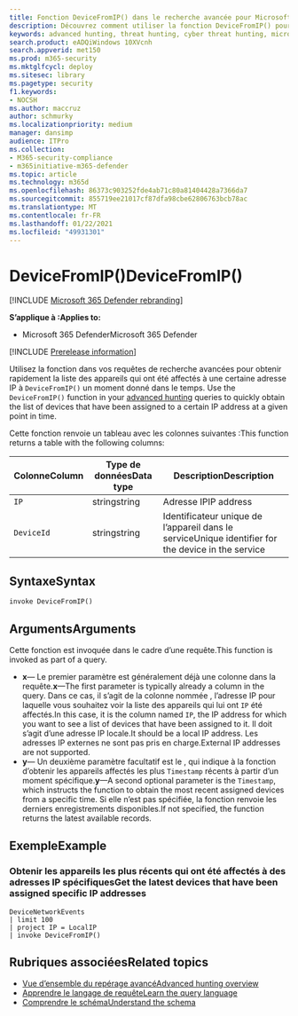 ```yaml
---
title: Fonction DeviceFromIP() dans le recherche avancée pour Microsoft 365 Defender
description: Découvrez comment utiliser la fonction DeviceFromIP() pour obtenir les appareils affectés à une adresse IP spécifique
keywords: advanced hunting, threat hunting, cyber threat hunting, microsoft threat protection, microsoft 365, mtp, m365, search, query, telemetry, schema reference, kusto, device, devicefromIP, function, enrichment
search.product: eADQiWindows 10XVcnh
search.appverid: met150
ms.prod: m365-security
ms.mktglfcycl: deploy
ms.sitesec: library
ms.pagetype: security
f1.keywords:
- NOCSH
ms.author: maccruz
author: schmurky
ms.localizationpriority: medium
manager: dansimp
audience: ITPro
ms.collection:
- M365-security-compliance
- m365initiative-m365-defender
ms.topic: article
ms.technology: m365d
ms.openlocfilehash: 86373c903252fde4ab71c80a81404428a7366da7
ms.sourcegitcommit: 855719ee21017cf87dfa98cbe62806763bcb78ac
ms.translationtype: MT
ms.contentlocale: fr-FR
ms.lasthandoff: 01/22/2021
ms.locfileid: "49931301"
---
```

# <a name="devicefromip"></a><span data-ttu-id="a86c3-104">DeviceFromIP()</span><span class="sxs-lookup"><span data-stu-id="a86c3-104">DeviceFromIP()</span></span>

[!INCLUDE [Microsoft 365 Defender rebranding](../includes/microsoft-defender.md)]


<span data-ttu-id="a86c3-105">**S’applique à :**</span><span class="sxs-lookup"><span data-stu-id="a86c3-105">**Applies to:**</span></span>
- <span data-ttu-id="a86c3-106">Microsoft 365 Defender</span><span class="sxs-lookup"><span data-stu-id="a86c3-106">Microsoft 365 Defender</span></span>


[!INCLUDE [Prerelease information](../includes/prerelease.md)]


<span data-ttu-id="a86c3-107">Utilisez la fonction dans vos requêtes de recherche avancées pour obtenir rapidement la liste des appareils qui ont été affectés à une certaine adresse IP à `DeviceFromIP()` un moment donné dans le temps. [](advanced-hunting-overview.md)</span><span class="sxs-lookup"><span data-stu-id="a86c3-107">Use the `DeviceFromIP()` function in your [advanced hunting](advanced-hunting-overview.md) queries to quickly obtain the list of devices that have been assigned to a certain IP address at a given point in time.</span></span> 

<span data-ttu-id="a86c3-108">Cette fonction renvoie un tableau avec les colonnes suivantes :</span><span class="sxs-lookup"><span data-stu-id="a86c3-108">This function returns a table with the following columns:</span></span>

| <span data-ttu-id="a86c3-109">Colonne</span><span class="sxs-lookup"><span data-stu-id="a86c3-109">Column</span></span> | <span data-ttu-id="a86c3-110">Type de données</span><span class="sxs-lookup"><span data-stu-id="a86c3-110">Data type</span></span> | <span data-ttu-id="a86c3-111">Description</span><span class="sxs-lookup"><span data-stu-id="a86c3-111">Description</span></span> |
|------------|-------------|-------------|
| `IP` | <span data-ttu-id="a86c3-112">string</span><span class="sxs-lookup"><span data-stu-id="a86c3-112">string</span></span> | <span data-ttu-id="a86c3-113">Adresse IP</span><span class="sxs-lookup"><span data-stu-id="a86c3-113">IP address</span></span>  |
| `DeviceId` | <span data-ttu-id="a86c3-114">string</span><span class="sxs-lookup"><span data-stu-id="a86c3-114">string</span></span> | <span data-ttu-id="a86c3-115">Identificateur unique de l’appareil dans le service</span><span class="sxs-lookup"><span data-stu-id="a86c3-115">Unique identifier for the device in the service</span></span> |


## <a name="syntax"></a><span data-ttu-id="a86c3-116">Syntaxe</span><span class="sxs-lookup"><span data-stu-id="a86c3-116">Syntax</span></span>

```kusto
invoke DeviceFromIP()
```

## <a name="arguments"></a><span data-ttu-id="a86c3-117">Arguments</span><span class="sxs-lookup"><span data-stu-id="a86c3-117">Arguments</span></span>

<span data-ttu-id="a86c3-118">Cette fonction est invoquée dans le cadre d’une requête.</span><span class="sxs-lookup"><span data-stu-id="a86c3-118">This function is invoked as part of a query.</span></span>

- <span data-ttu-id="a86c3-119">**x**— Le premier paramètre est généralement déjà une colonne dans la requête.</span><span class="sxs-lookup"><span data-stu-id="a86c3-119">**x**—The first parameter is typically already a column in the query.</span></span> <span data-ttu-id="a86c3-120">Dans ce cas, il s’agit de la colonne nommée , l’adresse IP pour laquelle vous souhaitez voir la liste des appareils qui lui ont `IP` été affectés.</span><span class="sxs-lookup"><span data-stu-id="a86c3-120">In this case, it is the column named `IP`, the IP address for which you want to see a list of devices that have been assigned to it.</span></span> <span data-ttu-id="a86c3-121">Il doit s’agit d’une adresse IP locale.</span><span class="sxs-lookup"><span data-stu-id="a86c3-121">It should be a local IP address.</span></span> <span data-ttu-id="a86c3-122">Les adresses IP externes ne sont pas pris en charge.</span><span class="sxs-lookup"><span data-stu-id="a86c3-122">External IP addresses are not supported.</span></span>
- <span data-ttu-id="a86c3-123">**y**— Un deuxième paramètre facultatif est le , qui indique à la fonction d’obtenir les appareils affectés les plus `Timestamp` récents à partir d’un moment spécifique.</span><span class="sxs-lookup"><span data-stu-id="a86c3-123">**y**—A second optional parameter is the `Timestamp`, which instructs the function to obtain the most recent assigned devices from a specific time.</span></span> <span data-ttu-id="a86c3-124">Si elle n’est pas spécifiée, la fonction renvoie les derniers enregistrements disponibles.</span><span class="sxs-lookup"><span data-stu-id="a86c3-124">If not specified, the function returns the latest available records.</span></span>

## <a name="example"></a><span data-ttu-id="a86c3-125">Exemple</span><span class="sxs-lookup"><span data-stu-id="a86c3-125">Example</span></span>


### <a name="get-the-latest-devices-that-have-been-assigned-specific-ip-addresses"></a><span data-ttu-id="a86c3-126">Obtenir les appareils les plus récents qui ont été affectés à des adresses IP spécifiques</span><span class="sxs-lookup"><span data-stu-id="a86c3-126">Get the latest devices that have been assigned specific IP addresses</span></span>

```kusto
DeviceNetworkEvents 
| limit 100 
| project IP = LocalIP 
| invoke DeviceFromIP()
```

## <a name="related-topics"></a><span data-ttu-id="a86c3-127">Rubriques associées</span><span class="sxs-lookup"><span data-stu-id="a86c3-127">Related topics</span></span>
- [<span data-ttu-id="a86c3-128">Vue d’ensemble du repérage avancé</span><span class="sxs-lookup"><span data-stu-id="a86c3-128">Advanced hunting overview</span></span>](advanced-hunting-overview.md)
- [<span data-ttu-id="a86c3-129">Apprendre le langage de requête</span><span class="sxs-lookup"><span data-stu-id="a86c3-129">Learn the query language</span></span>](advanced-hunting-query-language.md)
- [<span data-ttu-id="a86c3-130">Comprendre le schéma</span><span class="sxs-lookup"><span data-stu-id="a86c3-130">Understand the schema</span></span>](advanced-hunting-schema-tables.md)
